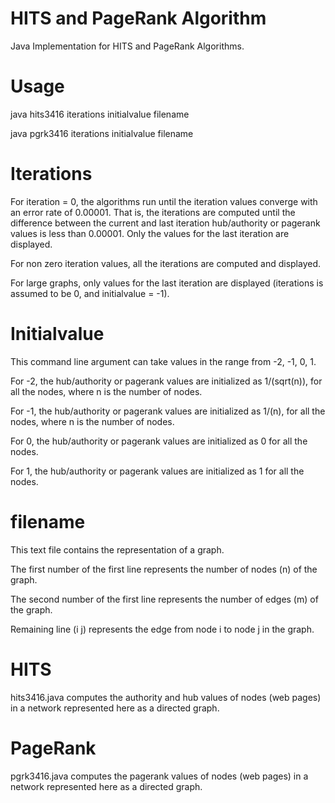 # HITS and PageRank Algorithm
Java Implementation for HITS and PageRank Algorithms.

# Usage
java hits3416 iterations initialvalue filename

java pgrk3416 iterations initialvalue filename

# Iterations
For iteration = 0, the algorithms run until the iteration values converge with an error rate of 0.00001. That is, the iterations are computed until the difference between the current and last iteration hub/authority or pagerank values is less than 0.00001. Only the values for the last iteration are displayed.

For non zero iteration values, all the iterations are computed and displayed.

For large graphs, only values for the last iteration are displayed (iterations is assumed to be 0, and initialvalue = -1).

# Initialvalue
This command line argument can take values in the range from -2, -1, 0, 1. 

For -2, the hub/authority or pagerank values are initialized as 1/(sqrt(n)), for all the nodes, where n is the number of nodes.

For -1, the hub/authority or pagerank values are initialized as 1/(n), for all the nodes, where n is the number of nodes.

For 0, the hub/authority or pagerank values are initialized as 0 for all the nodes.

For 1, the hub/authority or pagerank values are initialized as 1 for all the nodes. 

# filename
This text file contains the representation of a graph.

The first number of the first line represents the number of nodes (n) of the graph.

The second number of the first line represents the number of edges (m) of the graph.

Remaining line (i j) represents the edge from node i to node j in the graph.

# HITS
hits3416.java computes the authority and hub values of nodes (web pages) in a network represented here as a directed graph.

# PageRank
pgrk3416.java computes the pagerank values of nodes (web pages) in a network represented here as a directed graph.
